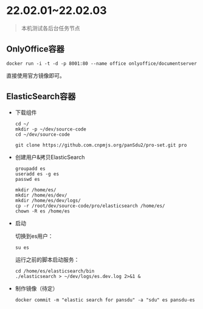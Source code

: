 # 22.02.01~22.02.03

> 本机测试各后台任务节点

## OnlyOffice容器

```shell
docker run -i -t -d -p 8001:80 --name office onlyoffice/documentserver
```

直接使用官方镜像即可。

## ElasticSearch容器

- 下载组件

    ```shell
    cd ~/
    mkdir -p ~/dev/source-code
    cd ~/dev/source-code

    git clone https://github.com.cnpmjs.org/panSdu2/pro-set.git pro
    ```

- 创建用户&拷贝ElasticSearch

    ```shell
    groupadd es
    useradd es -g es
    passwd es
    ```

    ```shell
    mkdir /home/es/
    mkdir /home/es/dev/
    mkdir /home/es/dev/logs/
    cp -r /root/dev/source-code/pro/elasticsearch /home/es/
    chown -R es /home/es
    ```

- 启动

    切换到es用户：

    ```shell
    su es
    ```

    运行之前的脚本启动服务：

    ```shell
    cd /home/es/elasticsearch/bin
    ./elasticsearch > ~/dev/logs/es.dev.log 2>&1 &
    ```

- 制作镜像（待定）

    ```shell
    docker commit -m "elastic search for pansdu" -a "sdu" es pansdu-es
    ```